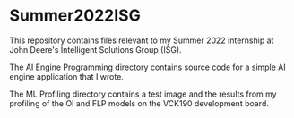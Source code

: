 # Summer2022ISG
This repository contains files relevant to my Summer 2022 internship at John Deere's Intelligent Solutions Group (ISG).

The AI Engine Programming directory contains source code for a simple AI engine application that I wrote.

The ML Profiling directory contains a test image and the results from my profiling of the OI and FLP models on the VCK190 development board.
